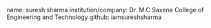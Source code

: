 name: suresh sharma
institution/company: Dr. M.C Saxena College of Engineering and Technology
github: iamsureshsharma
